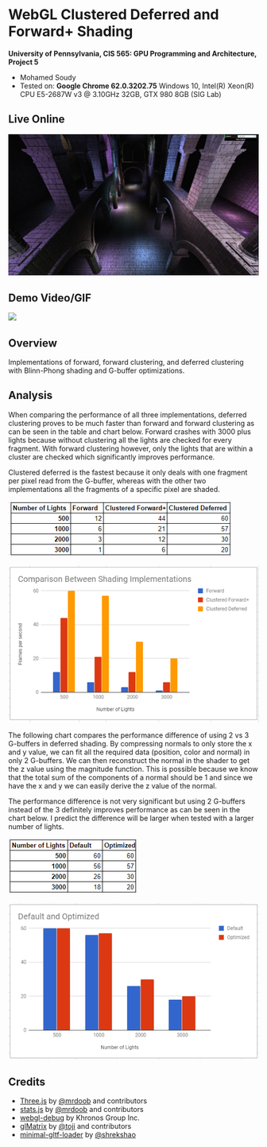 WebGL Clustered Deferred and Forward+ Shading
======================

**University of Pennsylvania, CIS 565: GPU Programming and Architecture, Project 5**

* Mohamed Soudy
* Tested on: **Google Chrome 62.0.3202.75**
  Windows 10, Intel(R) Xeon(R) CPU E5-2687W v3 @ 3.10GHz 32GB, GTX 980 8GB (SIG Lab)

## Live Online

[![](img/thumb.PNG)](http://msoudy.github.io/Project5-WebGL-Clustered-Deferred-Forward-Plus)

## Demo Video/GIF

[![](img/video.gif)](TODO)

## Overview

Implementations of forward, forward clustering, and deferred clustering with Blinn-Phong shading and G-buffer optimizations.

## Analysis

When comparing the performance of all three implementations, deferred clustering proves to be much faster than forward
and forward clustering as can be seen in the table and chart below. Forward crashes with 3000 plus lights because without
clustering all the lights are checked for every fragment. With forward clustering however, only the lights that are within
a cluster are checked which significantly improves performance.

Clustered deferred is the fastest because it only deals with one fragment per pixel read from the G-buffer, whereas with 
the other two implementations all the fragments of a specific pixel are shaded.

![](img/all_table.PNG)

![](img/all_chart.PNG)

The following chart compares the performance difference of using 2 vs 3 G-buffers in deferred shading. By compressing normals
to only store the x and y value, we can fit all the required data (position, color and normal) in only 2 G-buffers.
We can then reconstruct the normal in the shader to get the z value using the magnitude function. This is possible because we 
know that the total sum of the components of a normal should be 1 and since we have the x and y we can easily derive the z value
of the normal.

The performance difference is not very significant but using 2 G-buffers instead of the 3 definitely improves performance as can 
be seen in the chart below. I predict the difference will be larger when tested with a larger number of lights.


![](img/deferred_table.PNG)

![](img/deferred_chart.PNG)

## Credits

* [Three.js](https://github.com/mrdoob/three.js) by [@mrdoob](https://github.com/mrdoob) and contributors
* [stats.js](https://github.com/mrdoob/stats.js) by [@mrdoob](https://github.com/mrdoob) and contributors
* [webgl-debug](https://github.com/KhronosGroup/WebGLDeveloperTools) by Khronos Group Inc.
* [glMatrix](https://github.com/toji/gl-matrix) by [@toji](https://github.com/toji) and contributors
* [minimal-gltf-loader](https://github.com/shrekshao/minimal-gltf-loader) by [@shrekshao](https://github.com/shrekshao)
